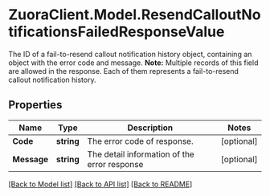 # ZuoraClient.Model.ResendCalloutNotificationsFailedResponseValue
The ID of a fail-to-resend callout notification history object, containing an object with the error code and message.  **Note:** Multiple records of this field are allowed in the response. Each of them represents a fail-to-resend callout notification history. 

## Properties

Name | Type | Description | Notes
------------ | ------------- | ------------- | -------------
**Code** | **string** | The error code of response.  | [optional] 
**Message** | **string** | The detail information of the error response | [optional] 

[[Back to Model list]](../README.md#documentation-for-models) [[Back to API list]](../README.md#documentation-for-api-endpoints) [[Back to README]](../README.md)

